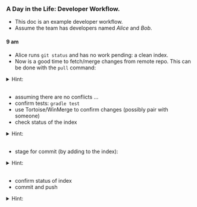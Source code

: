 
### A Day in the Life: Developer Workflow.

* This doc is an example developer workflow.
* Assume the team has developers named _Alice_ and _Bob_.

#### 9 am

* Alice runs `git status` and has no work pending: a clean index.
* Now is a good time to fetch/merge changes from remote repo. This can be done with the `pull` command:

<details><summary>Hint:</summary>
<p><pre>
# if using the master branch:
git pull origin master
</pre></p></details>
</details>
<br/>

* assuming there are no conflicts ...
* confirm tests: `gradle test`
* use Tortoise/WinMerge to confirm changes (possibly pair with someone)
* check status of the index
<details><summary>Hint:</summary>
<p><pre>
git status
</pre></p></details>
</details>
<br/>

* stage for commit (by adding to the index):
<details><summary>Hint:</summary>
<p><pre>
# this is just an example of adding Java files
git add src/**/*.java
</pre></p></details>
</details>
<br/>

* confirm status of index
* commit and push
<details><summary>Hint:</summary>
<p><pre>
git commit -m "don't forget to write a decent message"
git push origin master 
</pre></p></details>
</details>
<br/>
